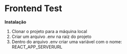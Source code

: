 <h1>Frontend Test</h1>

<strong>Instalação</strong>

<ol>
  <li>Clonar o projeto para a máquina local</li>
  <li>Criar um arquivo .env na raíz do projeto</li>
  <li>Dentro do arquivo .env criar uma variável com o nome: REACT_APP_SERVERURL</li>
</ol>

